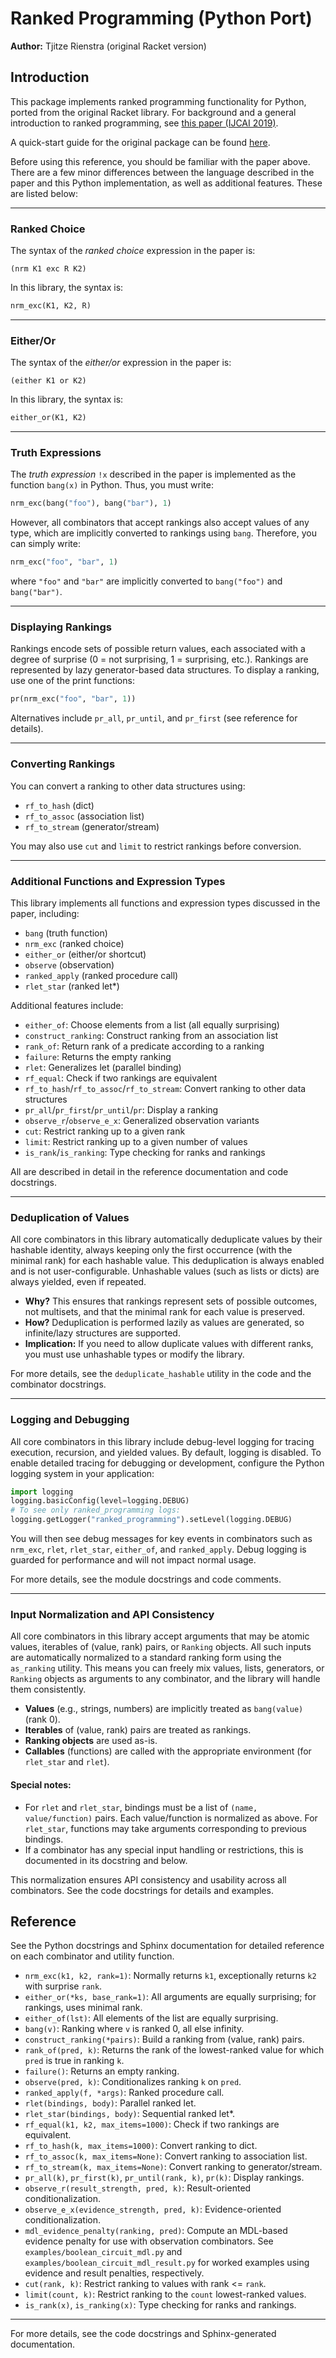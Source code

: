 # Ranked Programming (Python Port)

**Author:** Tjitze Rienstra (original Racket version)

## Introduction

This package implements ranked programming functionality for Python, ported from the original Racket library. For background and a general introduction to ranked programming, see [this paper (IJCAI 2019)](https://github.com/tjitze/ranked-programming/blob/master/documentation/ranked_programming.pdf).

A quick-start guide for the original package can be found [here](https://github.com/tjitze/ranked-programming/blob/master/README.md).

Before using this reference, you should be familiar with the paper above. There are a few minor differences between the language described in the paper and this Python implementation, as well as additional features. These are listed below:

---

### Ranked Choice

The syntax of the *ranked choice* expression in the paper is:

    (nrm K1 exc R K2)

In this library, the syntax is:

```python
nrm_exc(K1, K2, R)
```

---

### Either/Or

The syntax of the *either/or* expression in the paper is:

    (either K1 or K2)

In this library, the syntax is:

```python
either_or(K1, K2)
```

---

### Truth Expressions

The *truth expression* `!x` described in the paper is implemented as the function `bang(x)` in Python. Thus, you must write:

```python
nrm_exc(bang("foo"), bang("bar"), 1)
```

However, all combinators that accept rankings also accept values of any type, which are implicitly converted to rankings using `bang`. Therefore, you can simply write:

```python
nrm_exc("foo", "bar", 1)
```

where `"foo"` and `"bar"` are implicitly converted to `bang("foo")` and `bang("bar")`.

---

### Displaying Rankings

Rankings encode sets of possible return values, each associated with a degree of surprise (0 = not surprising, 1 = surprising, etc.). Rankings are represented by lazy generator-based data structures. To display a ranking, use one of the print functions:

```python
pr(nrm_exc("foo", "bar", 1))
```

Alternatives include `pr_all`, `pr_until`, and `pr_first` (see reference for details).

---

### Converting Rankings

You can convert a ranking to other data structures using:
- `rf_to_hash` (dict)
- `rf_to_assoc` (association list)
- `rf_to_stream` (generator/stream)

You may also use `cut` and `limit` to restrict rankings before conversion.

---

### Additional Functions and Expression Types

This library implements all functions and expression types discussed in the paper, including:
- `bang` (truth function)
- `nrm_exc` (ranked choice)
- `either_or` (either/or shortcut)
- `observe` (observation)
- `ranked_apply` (ranked procedure call)
- `rlet_star` (ranked let*)

Additional features include:
- `either_of`: Choose elements from a list (all equally surprising)
- `construct_ranking`: Construct ranking from an association list
- `rank_of`: Return rank of a predicate according to a ranking
- `failure`: Returns the empty ranking
- `rlet`: Generalizes let (parallel binding)
- `rf_equal`: Check if two rankings are equivalent
- `rf_to_hash`/`rf_to_assoc`/`rf_to_stream`: Convert ranking to other data structures
- `pr_all`/`pr_first`/`pr_until`/`pr`: Display a ranking
- `observe_r`/`observe_e_x`: Generalized observation variants
- `cut`: Restrict ranking up to a given rank
- `limit`: Restrict ranking up to a given number of values
- `is_rank`/`is_ranking`: Type checking for ranks and rankings

All are described in detail in the reference documentation and code docstrings.

---

### Deduplication of Values

All core combinators in this library automatically deduplicate values by their hashable identity, always keeping only the first occurrence (with the minimal rank) for each hashable value. This deduplication is always enabled and is not user-configurable. Unhashable values (such as lists or dicts) are always yielded, even if repeated.

- **Why?** This ensures that rankings represent sets of possible outcomes, not multisets, and that the minimal rank for each value is preserved.
- **How?** Deduplication is performed lazily as values are generated, so infinite/lazy structures are supported.
- **Implication:** If you need to allow duplicate values with different ranks, you must use unhashable types or modify the library.

For more details, see the `deduplicate_hashable` utility in the code and the combinator docstrings.

---

### Logging and Debugging

All core combinators in this library include debug-level logging for tracing execution, recursion, and yielded values. By default, logging is disabled. To enable detailed tracing for debugging or development, configure the Python logging system in your application:

```python
import logging
logging.basicConfig(level=logging.DEBUG)
# To see only ranked_programming logs:
logging.getLogger("ranked_programming").setLevel(logging.DEBUG)
```

You will then see debug messages for key events in combinators such as `nrm_exc`, `rlet`, `rlet_star`, `either_of`, and `ranked_apply`. Debug logging is guarded for performance and will not impact normal usage.

For more details, see the module docstrings and code comments.

---

### Input Normalization and API Consistency

All core combinators in this library accept arguments that may be atomic values, iterables of (value, rank) pairs, or `Ranking` objects. All such inputs are automatically normalized to a standard ranking form using the `as_ranking` utility. This means you can freely mix values, lists, generators, or `Ranking` objects as arguments to any combinator, and the library will handle them consistently.

- **Values** (e.g., strings, numbers) are implicitly treated as `bang(value)` (rank 0).
- **Iterables** of (value, rank) pairs are treated as rankings.
- **Ranking objects** are used as-is.
- **Callables** (functions) are called with the appropriate environment (for `rlet_star` and `rlet`).

#### Special notes:
- For `rlet` and `rlet_star`, bindings must be a list of `(name, value/function)` pairs. Each value/function is normalized as above. For `rlet_star`, functions may take arguments corresponding to previous bindings.
- If a combinator has any special input handling or restrictions, this is documented in its docstring and below.

This normalization ensures API consistency and usability across all combinators. See the code docstrings for details and examples.

## Reference

See the Python docstrings and Sphinx documentation for detailed reference on each combinator and utility function.

- `nrm_exc(k1, k2, rank=1)`: Normally returns `k1`, exceptionally returns `k2` with surprise `rank`.
- `either_or(*ks, base_rank=1)`: All arguments are equally surprising; for rankings, uses minimal rank.
- `either_of(lst)`: All elements of the list are equally surprising.
- `bang(v)`: Ranking where `v` is ranked 0, all else infinity.
- `construct_ranking(*pairs)`: Build a ranking from (value, rank) pairs.
- `rank_of(pred, k)`: Returns the rank of the lowest-ranked value for which `pred` is true in ranking `k`.
- `failure()`: Returns an empty ranking.
- `observe(pred, k)`: Conditionalizes ranking `k` on `pred`.
- `ranked_apply(f, *args)`: Ranked procedure call.
- `rlet(bindings, body)`: Parallel ranked let.
- `rlet_star(bindings, body)`: Sequential ranked let*.
- `rf_equal(k1, k2, max_items=1000)`: Check if two rankings are equivalent.
- `rf_to_hash(k, max_items=1000)`: Convert ranking to dict.
- `rf_to_assoc(k, max_items=None)`: Convert ranking to association list.
- `rf_to_stream(k, max_items=None)`: Convert ranking to generator/stream.
- `pr_all(k)`, `pr_first(k)`, `pr_until(rank, k)`, `pr(k)`: Display rankings.
- `observe_r(result_strength, pred, k)`: Result-oriented conditionalization.
- `observe_e_x(evidence_strength, pred, k)`: Evidence-oriented conditionalization.
- `mdl_evidence_penalty(ranking, pred)`: Compute an MDL-based evidence penalty for use with observation combinators. See ``examples/boolean_circuit_mdl.py`` and ``examples/boolean_circuit_mdl_result.py`` for worked examples using evidence and result penalties, respectively.
- `cut(rank, k)`: Restrict ranking to values with rank <= `rank`.
- `limit(count, k)`: Restrict ranking to the `count` lowest-ranked values.
- `is_rank(x)`, `is_ranking(x)`: Type checking for ranks and rankings.

---

For more details, see the code docstrings and Sphinx-generated documentation.
